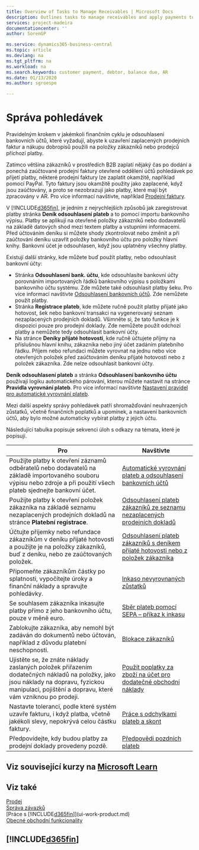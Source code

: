 ```yaml
---
title: Overview of Tasks to Manage Receivables | Microsoft Docs
description: Outlines tasks to manage receivables and apply payments to customer or vendor ledger entries.
services: project-madeira
documentationcenter: ''
author: SorenGP

ms.service: dynamics365-business-central
ms.topic: article
ms.devlang: na
ms.tgt_pltfrm: na
ms.workload: na
ms.search.keywords: customer payment, debtor, balance due, AR
ms.date: 01/13/2020
ms.author: sgroespe

---
```

# Správa pohledávek
Pravidelným krokem v jakémkoli finančním cyklu je odsouhlasení bankovních účtů, které vyžadují, abyste k uzavření zaplacených prodejních faktur a nákupu dobropisů použili na položky zákazníků nebo prodejců příchozí platby.

Zatímco většina zákazníků v prostředích B2B zaplatí nějaký čas po dodání a ponechá zaúčtované prodejní faktury otevřené oddělení účtů pohledávek po přijetí platby, některé prodejní faktury lze zaplatit okamžitě, například pomocí PayPal. Tyto faktury jsou okamžitě použity jako zaplacené, když jsou zaúčtovány, a proto se nezobrazují jako platby, které mají být zpracovány v AR. Pro více informací navštivte, například [Prodejní faktury](sales-how-invoice-sales.md).

V [!INCLUDE[d365fin](includes/d365fin_md.md)], je jedním z nejrychlejších způsobů jak zaregistrovat platby stránka **Deník odsouhlasení plateb** a to pomocí importu bankovního výpisu. Platby se aplikují na otevřené položky zákazníků nebo dodavatelů na základě datových shod mezi textem platby a vstupními informacemi. Před účtováním deníku si můžete shody zkontrolovat nebo změnit a při zaúčtování deníku uzavřít položky bankovního účtu pro položky hlavní knihy. Bankovní účet je odsouhlasen, když jsou uplatněny všechny platby.

Existují další stránky, kde můžete buď použít platby, nebo odsouhlasit bankovní účty:

* Stránka **Odsouhlasení bank. účtu**, kde odsouhlasíte bankovní účty porovnáním importovaných řádků bankovního výpisu s položkami bankovního účtu systému. Zde můžete také odsouhlasit platby šeku. Pro více informací navštivte [Odsouhlasení bankovních účtů](bank-how-reconcile-bank-accounts-separately.md). Zde nemůžete použít platby.
* Stránka **Registrace plateb**, kde můžete ručně použít platby přijaté jako hotovost, šek nebo bankovní transakci na vygenerovaný seznam nezaplacených prodejních dokladů. Všimněte si, že tato funkce je k dispozici pouze pro prodejní doklady. Zde nemůžete použít odchozí platby a nemůžete tedy odsouhlasit bankovní účty.
* Na stránce **Deníky přijaté hotovosti**, kde ručně účtujete příjmy na příslušnou hlavní knihu, zákazníka nebo jiný účet zadáním platebního řádku. Příjem nebo refundaci můžete vyrovnat na jednu nebo více otevřených položek před zaúčtováním deníku přijaté hotovosti nebo z položek zákazníka. Zde nelze odsouhlasit bankovní účty.

**Deník odsouhlasení plateb** a stránka **Odsouhlasení bankovního účtu** používají logiku automatického párování, kterou můžete nastavit na stránce **Pravidla vyrovnání plateb**. Pro více informací navštivte [Nastavení pravidel pro automatické vyrovnání plateb](receivables-how-set-up-payment-application-rules.md).

Mezi další aspekty správy pohledávek patří shromažďování neuhrazených zůstatků, včetně finančních poplatků a upomínek, a nastavení bankovních účtů, aby bylo možné automaticky vybírat platby z jejich účtu.

Následující tabulka popisuje sekvenci úloh s odkazy na témata, které je popisují.

| Pro | Navštivte |
| --- | --- |
| Použijte platby k otevření záznamů odběratelů nebo dodavatelů na základě importovaného souboru výpisu nebo zdroje a při použití všech plateb sjednejte bankovní účet. | [Automatické vyrovnání plateb a odsouhlasení bankovních účtů](receivables-apply-payments-auto-reconcile-bank-accounts.md) |
| Použijte platby k otevření položek zákazníka na základě seznamu nezaplacených prodejních dokladů na stránce **Platební registrace**. | [Odsouhlasení plateb zákazníků ze seznamu nezaplacených prodejních dokladů](receivables-how-reconcile-customer-payments-list-unpaid-sales-documents.md) |
| Účtujte příjemky nebo refundace zákazníkům v deníku přijaté hotovosti a použijte je na položky zákazníků, buď z deníku, nebo ze zaúčtovaných položek. | [Odsouhlasení plateb zákazníků s deníkem přijaté hotovosti nebo z položek zákazníka](receivables-how-apply-sales-transactions-manually.md) |
| Připomeňte zákazníkům částky po splatnosti, vypočítejte úroky a finanční náklady a spravujte pohledávky. | [Inkaso nevyrovnaných zůstatků](receivables-collect-outstanding-balances.md) |
| Se souhlasem zákazníka inkasujte platby přímo z jeho bankovního účtu, pouze v měně euro. | [Sběr plateb pomocí SEPA – příkaz k inkasu](finance-collect-payments-with-sepa-direct-debit.md) |
| Zablokujte zákazníka, aby nemohl být zadáván do dokumentů nebo účtován, například z důvodu platební neschopnosti. | [Blokace zákazníků](receivables-how-block-customers.md) |
| Ujistěte se, že znáte náklady zaslaných položek přiřazením dodatečných nákladů na položky, jako jsou náklady na dopravu, fyzickou manipulaci, pojištění a dopravu, které vám vzniknou po prodeji. | [Použít poplatky za zboží na účet pro dodatečné obchodní náklady](payables-how-assign-item-charges.md) |
| Nastavte toleranci, podle které systém uzavře fakturu, i když platba, včetně jakékoli slevy, nepokrývá celou částku faktury. | [Práce s odchylkami plateb a skont](finance-payment-tolerance-and-payment-discount-tolerance.md) |
| Předpovídejte, kdy budou platby za prodejní doklady provedeny pozdě. | [Předpovědi pozdních plateb](ui-extensions-late-payment-prediction.md) |

## Viz související kurzy na [Microsoft Learn](/learn/paths/process-customer-vendor-payments-dynamics-365-business-central/)

## Viz také
[Prodej](sales-manage-sales.md)  
[Správa závazků](payables-manage-payables.md)  
[Práce s [!INCLUDE[d365fin](includes/d365fin_md.md)]](ui-work-product.md)  
[Obecné obchodní funkcionality](ui-across-business-areas.md)

## [!INCLUDE[d365fin](includes/free_trial_md.md)]
